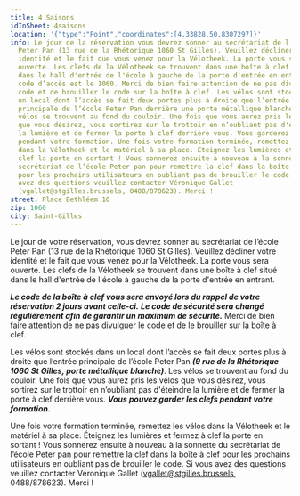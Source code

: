 ```yaml
---
title: 4 Saisons
idInSheet: 4saisons
location: '{"type":"Point","coordinates":[4.33828,50.8307297]}'
info: Le jour de la réservation vous devrez sonner au secrétariat de l’école
  Peter Pan (13 rue de la Rhétorique 1060 St Gilles). Veuillez décliner votre
  identité et le fait que vous venez pour la Vélotheek. La porte vous sera
  ouverte. Les clefs de la Vélotheek se trouvent dans une boîte à clef situé
  dans le hall d'entrée de l'école à gauche de la porte d'entrée en entrant. Le
  code d’accès est le 1060. Merci de bien faire attention de ne pas divulguer le
  code et de brouiller le code sur la boîte à clef. Les vélos sont stockés dans
  un local dont l’accès se fait deux portes plus à droite que l’entrée
  principale de l’école Peter Pan derrière une porte métallique blanche. Les
  vélos se trouvent au fond du couloir. Une fois que vous aurez pris les vélos
  que vous désirez, vous sortirez sur le trottoir en n’oubliant pas d'éteindre
  la lumière et de fermer la porte à clef derrière vous. Vous garderez les clefs
  pendant votre formation. Une fois votre formation terminée, remettez les vélos
  dans la Vélotheek et le matériel à sa place. Eteignez les lumières et fermez à
  clef la porte en sortant ! Vous sonnerez ensuite à nouveau à la sonnette du
  secrétariat de l’école Peter pan pour remettre la clef dans la boîte à clef
  pour les prochains utilisateurs en oubliant pas de brouiller le code. Si vous
  avez des questions veuillez contacter Véronique Gallet
  (vgallet@stgilles.brussels, 0488/878623). Merci !
street: Place Bethléem 10
zip: 1060
city: Saint-Gilles
---
```

Le jour de votre réservation, vous devrez sonner au secrétariat de l’école Peter Pan (13 rue de la Rhétorique 1060 St Gilles). Veuillez décliner votre identité et le fait que vous venez pour la Vélotheek. La porte vous sera ouverte. Les clefs de la Vélotheek se trouvent dans une boîte à clef situé dans le hall d'entrée de l'école à gauche de la porte d'entrée en entrant.

***Le code de la boîte à clef vous sera envoyé lors du rappel de votre réservation 2 jours avant celle-ci.*** ***Le code de sécurité sera changé régulièrement afin de garantir un maximum de sécurité.*** Merci de bien faire attention de ne pas divulguer le code et de le brouiller sur la boîte à clef. 

Les vélos sont stockés dans un local dont l’accès se fait deux portes plus à droite que l’entrée principale de l’école Peter Pan ***(9 rue de la Rhétorique 1060 St Gilles, porte métallique blanche)***. Les vélos se trouvent au fond du couloir. Une fois que vous aurez pris les vélos que vous désirez, vous sortirez sur le trottoir en n’oubliant pas d'éteindre la lumière et de fermer la porte à clef derrière vous. ***Vous pouvez garder les clefs pendant votre formation.***

Une fois votre formation terminée, remettez les vélos dans la Vélotheek et le matériel à sa place. Éteignez les lumières et fermez à clef la porte en sortant ! Vous sonnerez ensuite à nouveau à la sonnette du secrétariat de l’école Peter pan pour remettre la clef dans la boîte à clef pour les prochains utilisateurs en oubliant pas de brouiller le code. Si vous avez des questions veuillez contacter Véronique Gallet (vgallet@stgilles.brussels, 0488/878623). Merci !